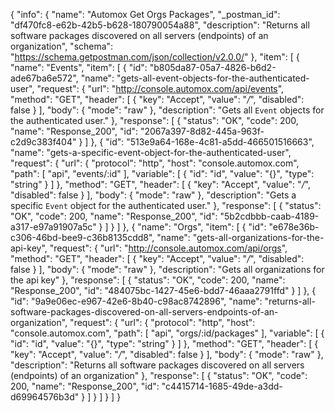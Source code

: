 {
  "info": {
    "name": "Automox Get Orgs Packages",
    "_postman_id": "df470fc8-e62b-42b5-b628-180790054a88",
    "description": "Returns all software packages discovered on all servers (endpoints) of an organization",
    "schema": "https://schema.getpostman.com/json/collection/v2.0.0/"
  },
  "item": [
    {
      "name": "Events",
      "item": [
        {
          "id": "b805da87-05a7-4826-b6d2-ade67ba6e572",
          "name": "gets-all-event-objects-for-the-authenticated-user",
          "request": {
            "url": "http://console.automox.com/api/events",
            "method": "GET",
            "header": [
              {
                "key": "Accept",
                "value": "*/*",
                "disabled": false
              }
            ],
            "body": {
              "mode": "raw"
            },
            "description": "Gets all `Event` objects for the authenticated user."
          },
          "response": [
            {
              "status": "OK",
              "code": 200,
              "name": "Response_200",
              "id": "2067a397-8d82-445a-963f-c2d9c383f404"
            }
          ]
        },
        {
          "id": "513e9a64-168e-4c81-a5dd-466501516663",
          "name": "gets-a-specific-event-object-for-the-authenticated-user",
          "request": {
            "url": {
              "protocol": "http",
              "host": "console.automox.com",
              "path": [
                "api",
                "events/:id"
              ],
              "variable": [
                {
                  "id": "id",
                  "value": "{}",
                  "type": "string"
                }
              ]
            },
            "method": "GET",
            "header": [
              {
                "key": "Accept",
                "value": "*/*",
                "disabled": false
              }
            ],
            "body": {
              "mode": "raw"
            },
            "description": "Gets a specific `Event` object for the authenticated user."
          },
          "response": [
            {
              "status": "OK",
              "code": 200,
              "name": "Response_200",
              "id": "5b2cdbbb-caab-4189-a317-e97a91907a5c"
            }
          ]
        }
      ]
    },
    {
      "name": "Orgs",
      "item": [
        {
          "id": "e678e36b-c306-46bd-bee9-c36b8135cdd8",
          "name": "gets-all-organizations-for-the-api-key",
          "request": {
            "url": "http://console.automox.com/api/orgs",
            "method": "GET",
            "header": [
              {
                "key": "Accept",
                "value": "*/*",
                "disabled": false
              }
            ],
            "body": {
              "mode": "raw"
            },
            "description": "Gets all organizations for the api key"
          },
          "response": [
            {
              "status": "OK",
              "code": 200,
              "name": "Response_200",
              "id": "484075bc-1427-45e6-bdd7-46aaa2791ffd"
            }
          ]
        },
        {
          "id": "9a9e06ec-e967-42e6-8b40-c98ac8742896",
          "name": "returns-all-software-packages-discovered-on-all-servers-endpoints-of-an-organization",
          "request": {
            "url": {
              "protocol": "http",
              "host": "console.automox.com",
              "path": [
                "api",
                "orgs/:id/packages"
              ],
              "variable": [
                {
                  "id": "id",
                  "value": "{}",
                  "type": "string"
                }
              ]
            },
            "method": "GET",
            "header": [
              {
                "key": "Accept",
                "value": "*/*",
                "disabled": false
              }
            ],
            "body": {
              "mode": "raw"
            },
            "description": "Returns all software packages discovered on all servers (endpoints) of an organization"
          },
          "response": [
            {
              "status": "OK",
              "code": 200,
              "name": "Response_200",
              "id": "c4415714-1685-49de-a3dd-d69964576b3d"
            }
          ]
        }
      ]
    }
  ]
}